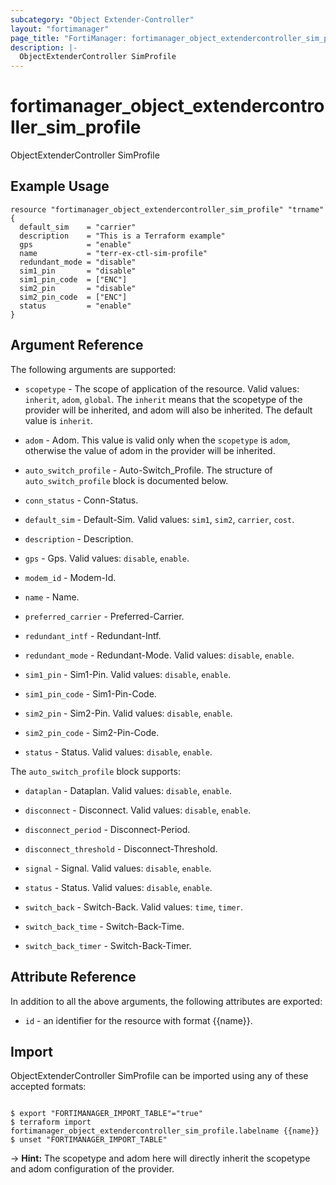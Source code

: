 ```yaml
---
subcategory: "Object Extender-Controller"
layout: "fortimanager"
page_title: "FortiManager: fortimanager_object_extendercontroller_sim_profile"
description: |-
  ObjectExtenderController SimProfile
---
```


# fortimanager_object_extendercontroller_sim_profile
ObjectExtenderController SimProfile

## Example Usage

```hcl
resource "fortimanager_object_extendercontroller_sim_profile" "trname" {
  default_sim    = "carrier"
  description    = "This is a Terraform example"
  gps            = "enable"
  name           = "terr-ex-ctl-sim-profile"
  redundant_mode = "disable"
  sim1_pin       = "disable"
  sim1_pin_code  = ["ENC"]
  sim2_pin       = "disable"
  sim2_pin_code  = ["ENC"]
  status         = "enable"
}
```

## Argument Reference


The following arguments are supported:

* `scopetype` - The scope of application of the resource. Valid values: `inherit`, `adom`, `global`. The `inherit` means that the scopetype of the provider will be inherited, and adom will also be inherited. The default value is `inherit`.
* `adom` - Adom. This value is valid only when the `scopetype` is `adom`, otherwise the value of adom in the provider will be inherited.

* `auto_switch_profile` - Auto-Switch_Profile. The structure of `auto_switch_profile` block is documented below.
* `conn_status` - Conn-Status.
* `default_sim` - Default-Sim. Valid values: `sim1`, `sim2`, `carrier`, `cost`.

* `description` - Description.
* `gps` - Gps. Valid values: `disable`, `enable`.

* `modem_id` - Modem-Id.
* `name` - Name.
* `preferred_carrier` - Preferred-Carrier.
* `redundant_intf` - Redundant-Intf.
* `redundant_mode` - Redundant-Mode. Valid values: `disable`, `enable`.

* `sim1_pin` - Sim1-Pin. Valid values: `disable`, `enable`.

* `sim1_pin_code` - Sim1-Pin-Code.
* `sim2_pin` - Sim2-Pin. Valid values: `disable`, `enable`.

* `sim2_pin_code` - Sim2-Pin-Code.
* `status` - Status. Valid values: `disable`, `enable`.


The `auto_switch_profile` block supports:

* `dataplan` - Dataplan. Valid values: `disable`, `enable`.

* `disconnect` - Disconnect. Valid values: `disable`, `enable`.

* `disconnect_period` - Disconnect-Period.
* `disconnect_threshold` - Disconnect-Threshold.
* `signal` - Signal. Valid values: `disable`, `enable`.

* `status` - Status. Valid values: `disable`, `enable`.

* `switch_back` - Switch-Back. Valid values: `time`, `timer`.

* `switch_back_time` - Switch-Back-Time.
* `switch_back_timer` - Switch-Back-Timer.


## Attribute Reference

In addition to all the above arguments, the following attributes are exported:
* `id` - an identifier for the resource with format {{name}}.

## Import

ObjectExtenderController SimProfile can be imported using any of these accepted formats:
```

$ export "FORTIMANAGER_IMPORT_TABLE"="true"
$ terraform import fortimanager_object_extendercontroller_sim_profile.labelname {{name}}
$ unset "FORTIMANAGER_IMPORT_TABLE"
```
-> **Hint:** The scopetype and adom here will directly inherit the scopetype and adom configuration of the provider.
